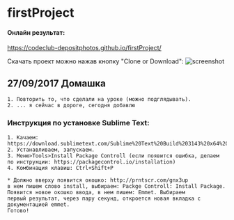 # firstProject

#### Онлайн результат:
https://codeclub-depositphotos.github.io/firstProject/

Скачать проект можно нажав кнопку "Clone or Download":
![screenshot](https://image.prntscr.com/image/ViDnv_qwRxCb0nwS1bqGzQ.png)

## 27/09/2017 Домашка
    1. Повторить то, что сделали на уроке (можно подглядывать).
    2. ... я сейчас в дороге, сегодня добавлю

### Инструкция по установке Sublime Text:
    1. Качаем: https://download.sublimetext.com/Sublime%20Text%20Build%203143%20x64%20Setup.exe
    2. Устанавливаем, запускаем.
    3. Меню>Tools>Install Package Controll (если появится ошибка, делаем по инструкции: https://packagecontrol.io/installation)
    4. Комбинация клавиш: Ctrl+Shift+P

    * Должно вверху появится окошко: http://prntscr.com/gnx3up
    в нем пишем слово install, выбираем: Packge Controll: Install Package. Появится новое окошко ввода, в нем пишем: Emmet. Выбираем
    первый результат, через пару секунд, откроется новая вкладка с документацией emmet.
    Готово!